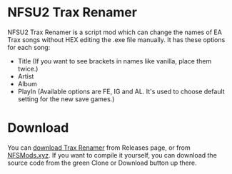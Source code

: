 # NFSU2 Trax Renamer
NFSU2 Trax Renamer is a script mod which can change the names of EA Trax songs without HEX editing the .exe file manually.
It has these options for each song:
+ Title (If you want to see brackets in names like vanilla, place them twice.)
+ Artist
+ Album
+ PlayIn (Available options are FE, IG and AL. It's used to choose default setting for the new save games.)

# Download
You can [download Trax Renamer](https://github.com/nlgzrgn/NFSU2TraxRenamer/releases) from Releases page, or from [NFSMods.xyz](https://www.nfsmods.xyz).
If you want to compile it yourself, you can download the source code from the green Clone or Download button up there.
